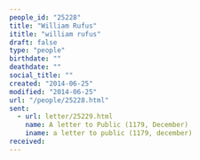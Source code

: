 ```yaml
---
people_id: "25228"
title: "William Rufus"
ititle: "william rufus"
draft: false
type: "people"
birthdate: ""
deathdate: ""
social_title: ""
created: "2014-06-25"
modified: "2014-06-25"
url: "/people/25228.html"
sent:
  - url: letter/25229.html
    name: A letter to Public (1179, December)
    iname: a letter to public (1179, december)
received:
---
```

